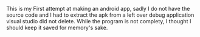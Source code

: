 
This is my First attempt at making an android app, sadly I do not have the source code and I had to extract the apk from a left over debug application visual studio did not delete. While the program is not complety, I thought I should keep it saved for memory's sake.
